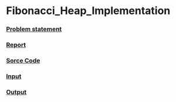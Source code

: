 # Fibonacci_Heap_Implementation

### [Problem statement](https://github.com/sanketachari/Fibonacci_Heap_Implementation/blob/master/Project.pdf)
### [Report](https://github.com/sanketachari/Fibonacci_Heap_Implementation/blob/master/Report.pdf)
### [Sorce Code](https://github.com/sanketachari/Fibonacci_Heap_Implementation/tree/master/src)
### [Input](https://github.com/sanketachari/Fibonacci_Heap_Implementation/tree/master/input)
### [Output](https://github.com/sanketachari/Fibonacci_Heap_Implementation/tree/master/output)
